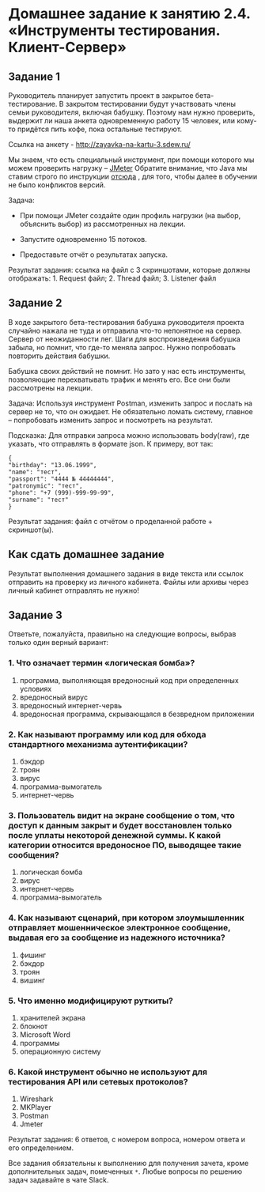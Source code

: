 # Домашнее задание к занятию 2.4. «Инструменты тестирования. Клиент-Сервер»

## Задание 1

Руководитель планирует запустить проект в закрытое бета-тестирование. В закрытом тестировании будут участвовать члены семьи руководителя, включая бабушку. Поэтому нам нужно проверить, выдержит ли наша анкета одновременную работу 15 человек, или кому-то придётся пить кофе, пока остальные тестируют. 

Ссылка на анкету - http://zayavka-na-kartu-3.sdew.ru/

Мы знаем, что есть специальный инструмент, при помощи которого мы можем проверить нагрузку – [JMeter](https://jmeter.apache.org/)
Обратите внимание, что Java мы ставим строго по инструкции [отсюда](https://github.com/netology-code/javaqa-homeworks/blob/master/intro/openjdk11-manual.md) , для того, чтобы далее в обучении не было конфликтов версий.

Задача:
* При помощи JMeter создайте один профиль нагрузки (на выбор, объяснить выбор) из рассмотренных на лекции.

* Запустите одновременно 15 потоков.

* Предоставьте отчёт о результатах запуска. 

Результат задания: ссылка на файл с 3 скриншотами, которые должны отображать: 1. Request файл; 2. Thread файл; 3. Listener файл


## Задание 2 

В ходе закрытого бета-тестирования бабушка руководителя проекта случайно нажала не туда и отправила что-то непонятное на сервер. Сервер от неожиданности лег. Шаги для воспроизведения бабушка забыла, но помнит, что где-то меняла запрос. Нужно попробовать повторить действия бабушки. 

Бабушка своих действий не помнит. Но зато у нас есть инструменты, позволяющие перехватывать трафик и менять его. Все они были рассмотрены на лекции.

Задача:
Используя инструмент Postman, изменить запрос и послать на сервер не то, что он ожидает. Не обязательно ломать систему, главное – попробовать изменить запрос и посмотреть на результат.

Подсказка: 
Для отправки запроса можно использовать body(raw), где указать, что отправлять в формате json.
К примеру, вот так: 

```
{
"birthday": "13.06.1999",
"name": "тест",
"passport": "4444 № 44444444",
"patronymic": "тест",
"phone": "+7 (999)-999-99-99",
"surname": "тест"
}
```

Результат задания: файл с отчётом о проделанной работе + скриншот(ы).

## Как сдать домашнее задание
Результат выполнения домашнего задания в виде текста или ссылок отправить на проверку из личного кабинета.
Файлы или архивы через личный кабинет отправлять не нужно!

## Задание 3

Ответьте, пожалуйста, правильно на следующие вопросы, выбрав только один верный вариант:

### 1. Что означает термин «логическая бомба»?

1. программа, выполняющая вредоносный код при определенных условиях 
2. вредоносный вирус
3. вредоносный интернет-червь
4. вредоносная программа, скрывающаяся в безвредном приложении


### 2. Как называют программу или код для обхода стандартного механизма аутентификации?

1. бэкдор
2. троян
3. вирус
4. программа-вымогатель 
5. интернет-червь

### 3. Пользователь видит на экране сообщение о том, что доступ к данным закрыт и будет восстановлен только после уплаты некоторой денежной суммы. К какой категории относится вредоносное ПО, выводящее такие сообщения?

1. логическая бомба
2. вирус
3. интернет-червь
4. программа-вымогатель 

### 4. Как называют сценарий, при котором злоумышленник отправляет мошенническое электронное сообщение, выдавая его за сообщение из надежного источника?

1. фишинг
2. бэкдор
3. троян
4. вишинг

### 5. Что именно модифицируют руткиты?

1. хранителей экрана
2. блокнот
3. Microsoft Word
4. программы
5. операционную систему

### 6. Какой инструмент обычно не используют для тестирования API или сетевых протоколов?

1. Wireshark
2. MKPlayer
3. Postman
4. Jmeter

Результат задания: 6 ответов, с номером вопроса, номером ответа и его определением.

Все задания обязательны к выполнению для получения зачета, кроме дополнительных задач, помеченных `*`. 
Любые вопросы по решению задач задавайте в чате Slack.

